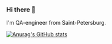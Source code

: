 ### Hi there 👋
I'm QA-engineer from Saint-Petersburg.


[![Anurag's GitHub stats](https://github-readme-stats.vercel.app/api?username=mihailovpn)](https://github.com/anuraghazra/github-readme-stats)
